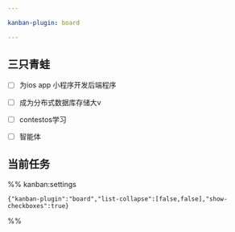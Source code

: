 ```yaml
---

kanban-plugin: board

---
```


## 三只青蛙

- [ ] 为ios app 小程序开发后端程序
- [ ] 成为分布式数据库存储大v
- [ ] contestos学习
- [ ] 智能体


## 当前任务





%% kanban:settings
```
{"kanban-plugin":"board","list-collapse":[false,false],"show-checkboxes":true}
```
%%